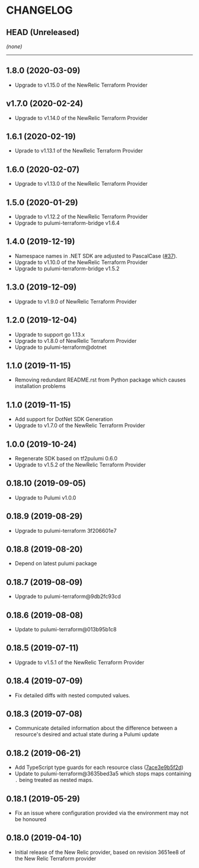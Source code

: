 CHANGELOG
=========

## HEAD (Unreleased)
_(none)_

---

## 1.8.0 (2020-03-09)
* Upgrade to v1.15.0 of the NewRelic Terraform Provider

## v1.7.0 (2020-02-24)
* Upgrade to v1.14.0 of the NewRelic Terraform Provider

## 1.6.1 (2020-02-19)
* Uprade to v1.13.1 of the NewRelic Terraform Provider

## 1.6.0 (2020-02-07)
* Upgrade to v1.13.0 of the NewRelic Terraform Provider

## 1.5.0 (2020-01-29)
* Upgrade to v1.12.2 of the NewRelic Terraform Provider
* Upgrade to pulumi-terraform-bridge v1.6.4

## 1.4.0 (2019-12-19)
* Namespace names in .NET SDK are adjusted to PascalCase
([#37](https://github.com/pulumi/pulumi-newrelic/pull/37)).
* Upgrade to v1.10.0 of the NewRelic Terraform Provider
* Upgrade to pulumi-terraform-bridge v1.5.2

## 1.3.0 (2019-12-09)
* Upgrade to v1.9.0 of NewRelic Terraform Provider

## 1.2.0 (2019-12-04)
* Upgrade to support go 1.13.x
* Upgrade to v1.8.0 of NewRelic Terraform Provider
* Upgrade to pulumi-terraform@dotnet

## 1.1.0 (2019-11-15)
* Removing redundant README.rst from Python package which causes installation problems

## 1.1.0 (2019-11-15)
* Add support for DotNet SDK Generation
* Upgrade to v1.7.0 of the NewRelic Terraform Provider

## 1.0.0 (2019-10-24)
* Regenerate SDK based on tf2pulumi 0.6.0
* Upgrade to v1.5.2 of the NewRelic Terraform Provider

## 0.18.10 (2019-09-05)
* Upgrade to Pulumi v1.0.0

## 0.18.9 (2019-08-29)
* Upgrade to pulumi-terraform 3f206601e7

## 0.18.8 (2019-08-20)
* Depend on latest pulumi package

## 0.18.7 (2019-08-09)
* Upgrade to pulumi-terraform@9db2fc93cd

## 0.18.6 (2019-08-08)
* Update to pulumi-terraform@013b95b1c8

## 0.18.5 (2019-07-11)
* Upgrade to v1.5.1 of the NewRelic Terraform Provider

## 0.18.4 (2019-07-09)
* Fix detailed diffs with nested computed values.

## 0.18.3 (2019-07-08)
* Communicate detailed information about the difference between a resource's desired and actual state during a Pulumi update

## 0.18.2 (2019-06-21)
* Add TypeScript type guards for each resource class ([7ace3e9b5f2d](https://github.com/pulumi/pulumi-terraform/commit/7ace3e9b5f2d))
* Update to pulumi-terraform@3635bed3a5 which stops maps containing `.` being treated as nested maps.

## 0.18.1 (2019-05-29)
* Fix an issue where configuration provided via the environment may not be honoured

## 0.18.0 (2019-04-10)
* Initial release of the New Relic provider, based on revision 3651ee8 of the New Relic Terraform provider
